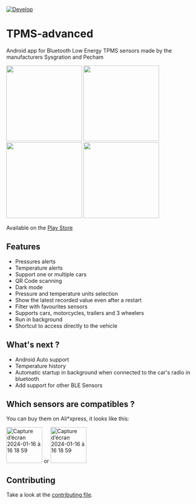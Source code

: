 [![Develop](https://github.com/VincentMasselis/TPMS-advanced/actions/workflows/develop.yml/badge.svg)](https://github.com/VincentMasselis/TPMS-advanced/actions/workflows/develop.yml)

# TPMS-advanced

Android app for Bluetooth Low Energy TPMS sensors made by the manufacturers Sysgration and Pecham 

<img src="https://user-images.githubusercontent.com/6769250/192485450-354d941b-47e7-4078-bede-5c28ace85b30.png" width="200"> <img src="https://user-images.githubusercontent.com/6769250/192485472-8c2c60fd-da54-4703-99db-3113e1339676.png" width="200"> <img src="https://user-images.githubusercontent.com/6769250/192485477-24ef7b35-8b37-4c40-b98e-e7025980d3f6.png" width="200"> <img src="https://user-images.githubusercontent.com/6769250/192485485-493ee137-6d88-43fc-b6fa-e50a31c96696.png" width="200">

Available on
the [Play Store](https://play.google.com/store/apps/details?id=com.masselis.tpmsadvanced)

## Features

* Pressures alerts
* Temperature alerts
* Support one or multiple cars
* QR Code scanning
* Dark mode
* Pressure and temperature units selection
* Show the latest recorded value even after a restart
* Filter with favourites sensors
* Supports cars, motorcycles, trailers and 3 wheelers
* Run in background
* Shortcut to access directly to the vehicle

## What's next ?

* Android Auto support
* Temperature history
* Automatic startup in background when connected to the car's radio in bluetooth
* Add support for other BLE Sensors

## Which sensors are compatibles ?

You can buy them on Ali*xpress, it looks like this:

<img width="95" alt="Capture d’écran 2024-01-16 à 16 18 59" src="https://user-images.githubusercontent.com/6769250/192489323-00d1f481-635e-459b-9a43-f2ff75299fa5.png"> or <img width="95" alt="Capture d’écran 2024-01-16 à 16 18 59" src="https://github.com/VincentMasselis/TPMS-advanced/assets/6769250/7534982b-5a44-435a-a489-0877d61adc97">


## Contributing

Take a look at the [contributing file](CONTRIBUTING.md).
